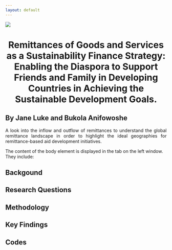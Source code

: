 ```yaml
---
layout: default
---
```


<img src="{{ site.url }}{{ site.baseurl }}/images/UC_Berkeley_Seal_80px.jpeg">

# <p align= "center"> Remittances of Goods and Services as a Sustainability Finance Strategy: Enabling the Diaspora to Support Friends and Family in Developing Countries in Achieving the Sustainable Development Goals. </p>


## By Jane Luke and Bukola Anifowoshe


<p align="justify">A look into the inflow and outflow of remittances to understand the global remittance landscape in order to highlight the ideal geographies for remittance-based aid development initiatives.
  
  The content of the body element is displayed in the tab on the left window. They include:</p>

## Backgound
## Research Questions
## Methodology
## Key Findings
## Codes
















